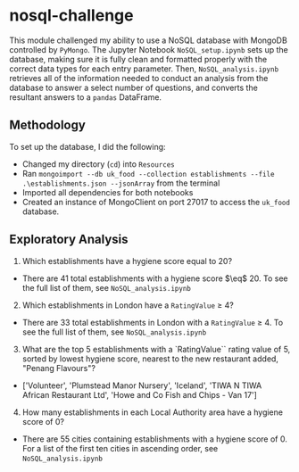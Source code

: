 # nosql-challenge

This module challenged my ability to use a NoSQL database with MongoDB controlled by `PyMongo`. The Jupyter Notebook `NoSQL_setup.ipynb` sets up the database, making sure it is fully clean and formatted properly with the correct data types for each entry parameter. Then, `NoSQL_analysis.ipynb` retrieves all of the information needed to conduct an analysis from the database to answer a select number of questions, and converts the resultant answers to a `pandas` DataFrame.

## Methodology

To set up the database, I did the following:

- Changed my directory (`cd`) into `Resources`
- Ran `mongoimport --db uk_food --collection establishments --file .\establishments.json --jsonArray` from the terminal
- Imported all dependencies for both notebooks
- Created an instance of MongoClient on port 27017 to access the `uk_food` database.

## Exploratory Analysis

1. Which establishments have a hygiene score equal to 20?

- There are 41 total establishments with a hygiene score $\eq$ 20. To see the full list of them, see `NoSQL_analysis.ipynb`

2. Which establishments in London have a `RatingValue` $\ge$ 4?

- There are 33 total establishments in London with a `RatingValue` $\ge$ 4. To see the full list of them, see `NoSQL_analysis.ipynb`

3. What are the top 5 establishments with a `RatingValue`` rating value of 5, sorted by lowest hygiene score, nearest to the new restaurant added, "Penang Flavours"?

- ['Volunteer', 'Plumstead Manor Nursery', 'Iceland', 'TIWA N TIWA African Restaurant Ltd', 'Howe and Co Fish and Chips - Van 17']

4. How many establishments in each Local Authority area have a hygiene score of 0?

- There are 55 cities containing establishments with a hygiene score of 0. For a list of the first ten cities in ascending order, see `NoSQL_analysis.ipynb`
